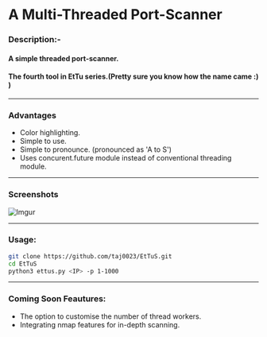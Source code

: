 # **A Multi-Threaded Port-Scanner**


### Description:-
#### A simple threaded port-scanner. 
#### The fourth tool in EtTu series.(Pretty sure you know how the name came :) )



___
### Advantages

* Color highlighting.
* Simple to use.
* Simple to pronounce. (pronounced as 'A to S')
* Uses concurent.future module instead of conventional threading module.

___
### Screenshots
![Imgur](https://i.imgur.com/VjAyQQB.png)

___
### Usage:
```zsh
git clone https://github.com/taj0023/EtTuS.git
cd EtTuS
python3 ettus.py <IP> -p 1-1000
```

___
### Coming Soon Feautures:
* The option to customise the number of thread workers.
* Integrating nmap features for in-depth scanning.